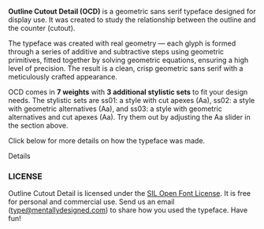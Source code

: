 <b>Outline Cutout Detail (OCD)</b> is a geometric sans serif typeface designed for display use. It was created to study the relationship between the outline and the counter (cutout). 

The typeface was created with real geometry — each glyph is formed through a series of additive and subtractive steps using geometric primitives, fitted together by solving geometric equations, ensuring a high level of precision. The result is a clean, crisp geometric sans serif with a meticulously crafted appearance.

OCD comes in <strong>7 weights</strong> with <strong>3 additional stylistic sets</strong> to fit your design needs. The stylistic sets are <span class="bam" style="font-weight:400">ss01</span>: a style with cut apexes (<span class="ocd ss01">Aa</span>), <span class="bam" style="font-weight:400">ss02</span>: a style with geometric alternatives (<span class="ocd ss02">Aa</span>), and <span class="bam" style="font-weight:400">ss03</span>: a style with geometric alternatives and cut apexes (<span class="ocd ss03">Aa</span>).
Try them out by adjusting the <span class="ocd">Aa</span> slider in the section above.

Click below for more details on how the typeface was made.

<div id="details-wrapper">
<div id="details-btn" onclick="showDetails()">
    <i id="details-icon" class="fa fa-plus-circle"> </i> Details
</div>

<!-- Details! -->
<div id="details" class="section-light-grey" hidden>

<br/>
<div class="w3-center">
<img class="diagram" src="resources/images/thb/c_process.png" width="480px"/>
</div>
<br/>

<!-- Motivation -->
The idea for OCD started with an observation: the <img class="futura-img" src="resources/images/futura_C.png"></img>s in Futura are a peculiar exception.
Other glyphs in Futura, especially those with bends like <img class="futura-img" src="resources/images/futura_J.png"></img>, <img class="futura-img" src="resources/images/futura_S.png"></img>, <img class="futura-img" src="resources/images/futura_g.png"></img>, <img class="futura-img" src="resources/images/futura_r.png"></img>, and <img class="futura-img" src="resources/images/futura_amp.png"></img>, have perpendicular terminals that imply a stroke.
In contrast, the terminals of the <img class="futura-img" src="resources/images/futura_C.png"></img>s are cut vertically — two concentric circles with one side lopped off — creating a machined appearance rather than suggesting a stroke.

Another source of inspiration was <a href="https://en.wikipedia.org/wiki/Punchcutting">punchcutting</a>. 
Punchcutting is a craft used in traditional typography where letter punches are cut in steel as the initial stage of making metal type. 
There is a mechanical process that needs to be figured out for each glyph. 
If a glyph has an enclosed space, a separate punch must be made for shaping the final punch.
This punch is known as a counter punch, and is the origin of the word "counter" in type design. For more complicated shapes, a "counter-counter punch" maybe required to shape the counter punch as depicted in the diagram below.

<div class="w3-center figure">
<img class="diagram" src="resources/images/counter.png" width="480"/>
<span class="fig-desc">Diagram of a punch cut of H being made. (From <i>"On Punch Cutting & Wood Cutting"</i>, Rudolf Koch & Fritz Kredel, 1932. <a href="https://www.circuitousroot.com/artifice/letters/press/typemaking/literature/punchcutting/index.html#rudolf-koch-1932-colophon">Source</a>).
</div>

In contrast to punchcutting, digital type is made by placing points to shape contours, commonly in the form of lines and Bezier curves. 
In practice, a type designer typically begins by sketching the glyphs, transferring these sketches to a font editor, then fitting contours to the sketches and making additional adjustments as necessary.

We wanted to design a typeface directly using a process similar to punchcutting. The core idea was to form glyphs through a series of additive and subtractive steps using geometric primitives. This meant the first shape would become the <b>Outline</b>, then the counter would be <b>Cutout</b>, and if necessary <b>Details</b> would be added, like a cross bar in the case of <span class="ocd">A</span>.

The thought of creating separate components for the outlines and contours occurred while working on <a href="../BAM">Basically A Mono</a> (BAM) and <a href="../BASS">Basically A Sans Serif</a> (BASS). Each glyph in BAM and BASS is constructed by assembling monolinear parts following a geometric stroke, much like fitting pipes together. This made it easy to create very geometric and monolinear glyphs, which is the core concept of the Basically A typeface family. The side effect of this approach is that the outlines and counters were determined by the implied stroke, making it very difficult to adjust the counters independently from the outlines. 
An additive/subtractive approach would allow for independent control of the outlines and counters, adding a degree of freedom for adjustments. Furthermore, the relative movement between the outlines and counters would naturally create stroke modulations while keeping both parts geometric.

<!-- Design Goals -->
OCD is a monolinear typeface. But unlike BAM and BASS which are strictly monolinear, subtle adjustments to the line widths were made to improve the legibility and <a href="https://en.wikipedia.org/wiki/Type_color">color</a>, especially towards the bolder weights. While adding adjustments, we still wanted the typeface to maintain a strong sense of geometry and stroke consistency. We did not want to deviate too much from the original geometric form.
To achieve this, we applied the concept of <a href="https://en.wikipedia.org/wiki/Just-noticeable_difference">Just-noticeable Difference (JND)</a>. JND is a concept in psychology where a change of a stimuli is perceptible about half the time. This is applied to OCD qualitatively; any deviation from an ideal geometric primitive must be barely perceptible and any perceptible change must have a clear reason. 
<!-- XXX: Give an example. -->

<!-- Process -->

<div id="s-proc-full" class="w3-center figure">
<img class="diagram" src="resources/images/thb/s_process.png" width="600px"/>
<span class="fig-desc">The design process for <span class="ocd">S</span>.<br/><span class="fig-marker">Left</span>: The initial shape decomposition. <span class="fig-marker">Center</span>: Finding the two points that smoothly connect two quarter ellipses. (The solution can be obtained numerically using the last two equations.) <span class="fig-marker">Right</span>: The actual shapes used to form <span class="ocd">S</span> after parameter tuning. (<a href="resources/images/s_process.png">Enlarge</a>)</span>
</div>

<div id="s-proc-div" class="w3-center figure">
<div id="s-process"></div>
</div>

Having settled on the overall approach to the typeface, the next step was to solve the geometry for each glyph.
First, each glyph must be <b>decomposed</b> into geometric primitives and these components must be designated for addition or subtraction. This is straightforward with some glyphs such as <span class="ocd">O</span>, <span class="ocd">C</span> or <span class="ocd">D</span>. It can get more involved with glyphs such as <span class="ocd">S</span>, <span class="ocd">&</span> or <span class="ocd">∞</span>. Sometimes there are multiple solutions as in the case of <span class="ocd">X</span> or <span class="ocd">y</span>, each choice making certain adjustments easier while making others harder.

Next, the decomposition needs to be translated to code. To ensure each part will properly meet and be placed in the intended position, we need to solve many geometry problems — problems including 
smoothly connecting two elliptical curves (<span class="ocd">S</span>, <span class="ocd">~</span>), 
finding the major and minor semi-axis of a quarter ellipse that will meet a given line smoothly (<span class="ocd">&</span>, <span class="ocd">ę</span>),
finding the displacement for two triangles to create target line widths (<span class="ocd">V</span>) or for four (<span class="ocd">W</span>), to list a few. We call this process <b>rigging</b>, as our main interest is to get the parts in place mechanically, just like rigging a theatre stage where moving parts are interconnected with ropes and pulleys behind the stage.

Once a glyph is rigged, we can finally start <b>tuning</b> the parameters. It is here that we get to experiment with the widths, balance and other details of the typeface like reducing congestion around joints.
During the tuning process some glyphs can become more complex than it may seem. The glyph <span class="ocd">C</span> is a good example. Initially comprised of two circles and a rectangle to cut the ends, this configuration causes the terminals to quickly elongate and become too sharp towards the heavier weights.
This issue can be addressed by generalizing the terminals from quarter circles to quarter ellipses, then adjusting the radii to balance the ends.

<div class="w3-center figure">
<img class="diagram" src="resources/images/thb/c_adjusted.png" width="480px"/>
<span class="fig-desc">The shapes used to create capital <span class="ocd">C</span>. The terminals have been modified to enable adjustments.</span>
</div>

Some recent currency symbols have design specifications. These include the symbols for Euro (<span class="ocd">€</span>), Turkish Lira (<span class="ocd">₺</span>) and Rupee (<span class="ocd">₹</span>). For these symbols, we adhered to the specification as much as possible. One advantage of the geometric additive/subtractive approach is that these symbols fit very naturally with the rest of the typeface. Additionally, once the specifications are decomposed and rigged, it becomes possible to adjust the shapes for different weights in a consistent manner. Mathematically speaking, we are generalizing the the specification; the specification becomes a special case of our glyph drawing function.

<div class="w3-center figure">
<div id="spec-glyphs"></div>
</div>

In a similar spirit, the infinity symbol (<span class="ocd">∞</span>) was modeled after the <a href="https://en.wikipedia.org/wiki/Lemniscate_of_Bernoulli">Lemniscate of Bernoulli</a>, then adjusted lightly for balance. While not the specification nor its origin, the lemniscate is a mathematically simple yet elegant curve that we consider a reasonable basis for the symbol.

<!-- Refinement -->

The mathematics involved in the rigging process guarantees a high degree of precision in achieving <a href="https://en.wikipedia.org/wiki/Smoothness#Geometric_continuity">G0 and G1 continuities</a>, ensuring that endpoints meet as required and tangents align seamlessly. 
However, we also wanted to improve the G2 curvature transitions for smoother connections between segments, particularly between linear and curved sections. Our goal was to achieve this in a just noticeable manner without compromising the fundamental geometry of the typeface. To accomplish this, we implemented a multi-objective optimization process to adjust the curvatures. The objectives included minimizing curvature discrepancies at segment junctions, preserving the central curve shape, and regularizing the curvatures to reduce extreme curvature changes. This process can be likened to refining an object by sanding it down, smoothing out any bumps or imperfections.

<div class="w3-center figure">
<div id="c2-adjust"></div>
</div>

While initially influenced by Futura, particularly the <img class="futura-img" src="resources/images/futura_C.png"></img>, OCD also embraces the style of 'railroad typefaces' — geometric sans serifs characterized by uniform strokes and sharp terminal cuts (typically vertical and occasionally angled, especially evident in letters like <span class="ocd">C</span> and <span class="ocd">S</span>) which impart a crafted and machined appearance. Originating from <a href="https://en.wikipedia.org/wiki/Johnston_(typeface)">Johnstonʼs Typeface</a> for the London Underground, this aesthetic includes typefaces such as Gill Sans, Granby, Metro #2, Geometric 415, Railway Sans (not to be confused with Raleway).
More recent geometric sans serifs like Geograph, Mont Blanc Type, Programme, Centra No 1, and Hurme Geometric Sans also loosely fall into this category. With OCD, we push the boundaries by creating a typeface with real geometry — shaping each glyph by solving geometric equations, ensuring a high level of precision. The result is a clean, crisp geometric sans serif with a meticulously crafted appearance.

</div>
<!-- Details End -->
</div>

### LICENSE
Outline Cutout Detail is licensed under the [SIL Open Font License][1]. It is free for personal and commercial use. Send us an email (type@mentallydesigned.com) to share how you used the typeface. Have fun!

[1]: downloads/License.txt
[2]: ../bass/index.html